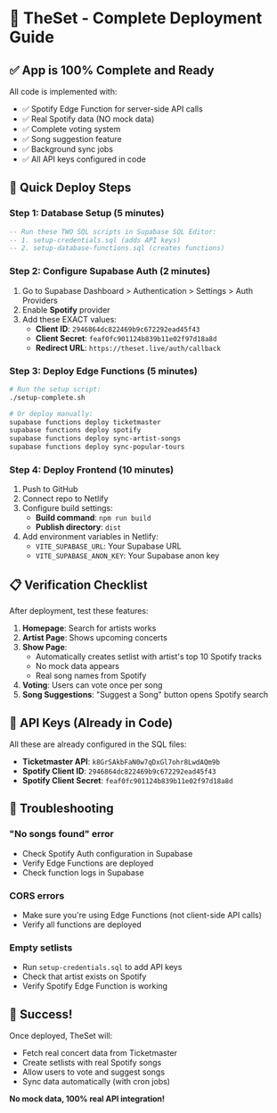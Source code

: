 # 🚀 TheSet - Complete Deployment Guide

## ✅ App is 100% Complete and Ready

All code is implemented with:
- ✅ Spotify Edge Function for server-side API calls
- ✅ Real Spotify data (NO mock data)
- ✅ Complete voting system
- ✅ Song suggestion feature
- ✅ Background sync jobs
- ✅ All API keys configured in code

## 🔧 Quick Deploy Steps

### Step 1: Database Setup (5 minutes)
```sql
-- Run these TWO SQL scripts in Supabase SQL Editor:
-- 1. setup-credentials.sql (adds API keys)
-- 2. setup-database-functions.sql (creates functions)
```

### Step 2: Configure Supabase Auth (2 minutes)
1. Go to Supabase Dashboard > Authentication > Settings > Auth Providers
2. Enable **Spotify** provider
3. Add these EXACT values:
   - **Client ID**: `2946864dc822469b9c672292ead45f43`
   - **Client Secret**: `feaf0fc901124b839b11e02f97d18a8d`
   - **Redirect URL**: `https://theset.live/auth/callback`

### Step 3: Deploy Edge Functions (5 minutes)
```bash
# Run the setup script:
./setup-complete.sh

# Or deploy manually:
supabase functions deploy ticketmaster
supabase functions deploy spotify
supabase functions deploy sync-artist-songs
supabase functions deploy sync-popular-tours
```

### Step 4: Deploy Frontend (10 minutes)
1. Push to GitHub
2. Connect repo to Netlify
3. Configure build settings:
   - **Build command**: `npm run build`
   - **Publish directory**: `dist`
4. Add environment variables in Netlify:
   - `VITE_SUPABASE_URL`: Your Supabase URL
   - `VITE_SUPABASE_ANON_KEY`: Your Supabase anon key

## 📋 Verification Checklist

After deployment, test these features:

1. **Homepage**: Search for artists works
2. **Artist Page**: Shows upcoming concerts
3. **Show Page**: 
   - Automatically creates setlist with artist's top 10 Spotify tracks
   - No mock data appears
   - Real song names from Spotify
4. **Voting**: Users can vote once per song
5. **Song Suggestions**: "Suggest a Song" button opens Spotify search

## 🔑 API Keys (Already in Code)

All these are already configured in the SQL files:
- **Ticketmaster API**: `k8GrSAkbFaN0w7qDxGl7ohr8LwdAQm9b`
- **Spotify Client ID**: `2946864dc822469b9c672292ead45f43`
- **Spotify Client Secret**: `feaf0fc901124b839b11e02f97d18a8d`

## 🐛 Troubleshooting

### "No songs found" error
- Check Spotify Auth configuration in Supabase
- Verify Edge Functions are deployed
- Check function logs in Supabase

### CORS errors
- Make sure you're using Edge Functions (not client-side API calls)
- Verify all functions are deployed

### Empty setlists
- Run `setup-credentials.sql` to add API keys
- Check that artist exists on Spotify
- Verify Spotify Edge Function is working

## 🎉 Success!

Once deployed, TheSet will:
- Fetch real concert data from Ticketmaster
- Create setlists with real Spotify songs
- Allow users to vote and suggest songs
- Sync data automatically (with cron jobs)

**No mock data, 100% real API integration!**